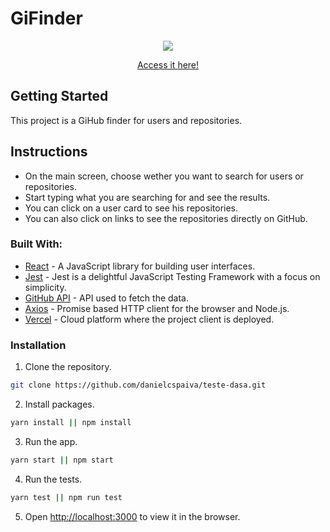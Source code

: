 # GiFinder
<p align="center">
  <img src="https://media.giphy.com/media/f6EBeYls49rtf2BgKv/giphy.gif" />
</p>

<p align="center">
 <a href="https://teste-dasa-daniel.now.sh/">Access it here!</a>
</p>

## Getting Started
This project is a GiHub finder for users and repositories.

## Instructions
* On the main screen, choose wether you want to search for users or repositories.
* Start typing what you are searching for and see the results.
* You can click on a user card to see his repositories.
* You can also click on links to see the repositories directly on GitHub.

### Built With:

* [React](https://reactjs.org/) - A JavaScript library for building user interfaces.
* [Jest](https://jestjs.io/) - Jest is a delightful JavaScript Testing Framework with a focus on simplicity.
* [GitHub API](https://developer.github.com/v3/) - API used to fetch the data.
* [Axios](https://github.com/axios/axios) - Promise based HTTP client for the browser and Node.js.
* [Vercel](https://vercel.com/) - Cloud platform where the project client is deployed.

### Installation

1. Clone the repository.
```sh
git clone https://github.com/danielcspaiva/teste-dasa.git
```
2. Install packages.
```sh
yarn install || npm install
```
3. Run the app.
```sh
yarn start || npm start
```
4. Run the tests.
```sh
yarn test || npm run test
```
5. Open [http://localhost:3000](http://localhost:3000) to view it in the browser.